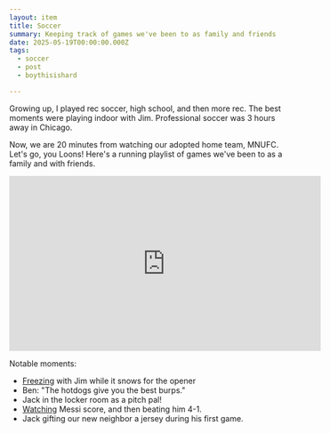 ```yaml
---
layout: item
title: Soccer
summary: Keeping track of games we've been to as family and friends
date: 2025-05-19T00:00:00.000Z
tags:
  - soccer
  - post
  - boythisishard

---
```


Growing up, I played rec soccer, high school, and then more rec. The best moments were playing indoor with Jim. Professional soccer was 3 hours away in Chicago.

Now, we are 20 minutes from watching our adopted home team, MNUFC. Let's go, you Loons!
Here's a running playlist of games we've been to as a family and with friends.

<iframe width="560" height="315" src="https://www.youtube.com/embed/videoseries?si=V8_K6GTlkhyam46T&amp;list=PLshI3q7NUvJ9aIO0ZBeK4KG9vjfWKoPsn" title="YouTube video player" frameborder="0" allow="accelerometer; autoplay; clipboard-write; encrypted-media; gyroscope; picture-in-picture; web-share" referrerpolicy="strict-origin-when-cross-origin" allowfullscreen></iframe>

Notable moments:

- [Freezing](https://youtu.be/pEEJKUzQN7I?si=HhqMKOcql_PwzUU7) with Jim while it snows for the opener
- Ben: "The hotdogs give you the best burps."
- Jack in the locker room as a pitch pal!
- [Watching](https://youtu.be/FQ_iGTU60os?si=r2bDnc8qrnefgBk9) Messi score, and then beating him 4-1.
- Jack gifting our new neighbor a jersey during his first game.